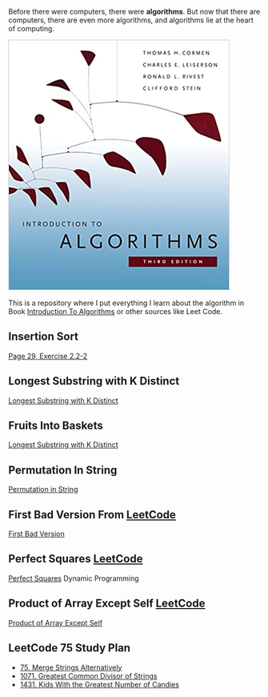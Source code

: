 Before there were computers, there were **algorithms**. But now that there are computers, there are even more algorithms, and algorithms lie at the heart of computing.

![Introduction To Algorithms][book_logo]

This is a repository where I put everything I learn about the algorithm in Book [Introduction To Algorithms](https://en.wikipedia.org/wiki/Introduction_to_Algorithms) 
or other sources like Leet Code.

## Insertion Sort 
  [Page 29, Exercise 2.2-2](https://github.com/masoudkarimi/Algorithms/blob/master/src/selection/SelectionSort.kt)

## Longest Substring with K Distinct
  [Longest Substring with K Distinct](https://github.com/masoudkarimi/Algorithms/blob/master/src/slidingwindow/LongestSubstringKDistinct.kt)

## Fruits Into Baskets
  [Longest Substring with K Distinct](https://github.com/masoudkarimi/Algorithms/blob/master/src/slidingwindow/MaxFruitCountOf2Types.kt)

## Permutation In String
  [Permutation in String](https://github.com/masoudkarimi/Algorithms/blob/master/src/slidingwindow/PermutationInString.kt)
  
## First Bad Version From [LeetCode](https://leetcode.com/problems/first-bad-version/)
  [First Bad Version](https://github.com/masoudkarimi/Algorithms/blob/master/src/FirstBadVersion.kt)

## Perfect Squares  [LeetCode](https://leetcode.com/problems/perfect-squares/)
  [Perfect Squares](https://github.com/masoudkarimi/Algorithms/blob/master/src/PerfectSquare.kt) Dynamic Programming
  

## Product of Array Except Self  [LeetCode](https://leetcode.com/problems/product-of-array-except-self/)
  [Product of Array Except Self](https://github.com/masoudkarimi/Algorithms/blob/master/src/ProductOfArrayExceptSelf.kt)
  
## LeetCode 75 Study Plan
- [75. Merge Strings Alternatively](https://github.com/masoudkarimi/Algorithms/blob/master/src/leetcode75/MergeStringsAlternately) 
- [1071. Greatest Common Divisor of Strings](https://github.com/masoudkarimi/Algorithms/blob/master/src/leetcode1071/GreatestCommonDivisorOfStrings) 
- [1431. Kids With the Greatest Number of Candies](https://github.com/masoudkarimi/Algorithms/blob/master/src/leetcode1431/KidsWithTheGreatestNumberOfCandies) 

[book_logo]: https://github.com/masoudkarimi/Algorithms/blob/master/images/algorithms.jpg "Introduction To Algorithms"
